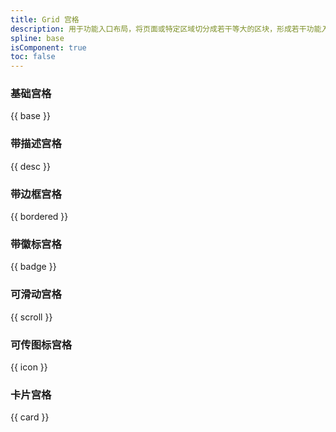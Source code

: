 ```yaml
---
title: Grid 宫格
description: 用于功能入口布局，将页面或特定区域切分成若干等大的区块，形成若干功能入口。
spline: base
isComponent: true
toc: false
---
```


### 基础宫格

{{ base }}

### 带描述宫格

{{ desc }}

### 带边框宫格

{{ bordered }}

### 带徽标宫格

{{ badge }}

### 可滑动宫格

{{ scroll }}

### 可传图标宫格

{{ icon }}

### 卡片宫格

{{ card }}